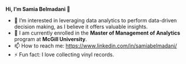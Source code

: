 **Hi, I’m Samia Belmadani 👋**
- 👀 I’m interested in leveraging data analytics to perform data-driven decision making, as I believe it offers valuable insights.
- 🌱 I am currently enrolled in the **Master of Management of Analytics** program at **McGill University**.
- 📫 How to reach me: https://www.linkedin.com/in/samiabelmadani/
- ⚡ Fun fact: I love collecting vinyl records.

<!---
SamiaBelmadani/SamiaBelmadani is a ✨ special ✨ repository because its `README.md` (this file) appears on your GitHub profile.
You can click the Preview link to take a look at your changes.
--->
